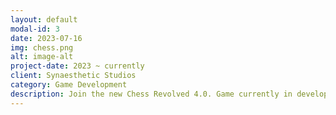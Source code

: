 ```yaml
---
layout: default
modal-id: 3
date: 2023-07-16
img: chess.png
alt: image-alt
project-date: 2023 ~ currently
client: Synaesthetic Studios
category: Game Development
description: Join the new Chess Revolved 4.0. Game currently in development using Unity3D.
---
```

